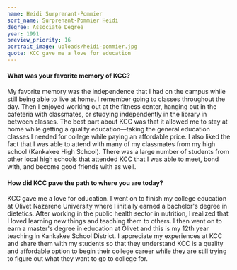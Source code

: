 ```yaml
---
name: Heidi Surprenant-Pommier
sort_name: Surprenant-Pommier Heidi
degree: Associate Degree
year: 1991
preview_priority: 16
portrait_image: uploads/heidi-pommier.jpg
quote: KCC gave me a love for education
---
```


<h4 class="blue-heading-small">What was your favorite memory of KCC?</h4>

My favorite memory was the independence that I had on the campus while still being able to live at home. I remember going to classes throughout the day. Then I enjoyed working out at the fitness center, hanging out in the cafeteria with classmates, or studying independently in the library in between classes. The best part about KCC was that it allowed me to stay at home while getting a quality education—taking the general education classes I needed for college while paying an affordable price. I also liked the fact that I was able to attend with many of my classmates from my high school (Kankakee High School). There was a large number of students from other local high schools that attended KCC that I was able to meet, bond with, and become good friends with as well.

<h4 class="blue-heading-small">How did KCC pave the path to where you are today?</h4>

KCC gave me a love for education. I went on to finish my college education at Olivet Nazarene University where I initially earned a bachelor's degree in dietetics. After working in the public health sector in nutrition, I realized that I loved learning new things and teaching them to others. I then went on to earn a master's degree in education at Olivet and this is my 12th year teaching in Kankakee School District. I appreciate my experiences at KCC and share them with my students so that they understand KCC is a quality and affordable option to begin their college career while they are still trying to figure out what they want to go to college for.
